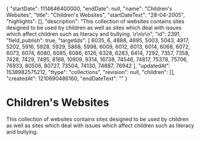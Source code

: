 {
  "startDate": 1114646400000, 
  "endDate": null, 
  "name": "Children's Websites", 
  "title": "Children's Websites", 
  "startDateText": "28-04-2005", 
  "highlights": [], 
  "description": "This collection of websites contains sites designed to be used by children as well as sites which deal with issues which affect children such as literacy and bullying.  \r\n\r\n", 
  "id": 2391, 
  "field_publish": true, 
  "targetIds": [
    6035, 
    6, 
    4888, 
    4895, 
    5003, 
    5043, 
    4917, 
    5202, 
    5916, 
    5928, 
    5929, 
    5868, 
    5998, 
    6009, 
    6012, 
    6013, 
    6014, 
    6068, 
    6072, 
    6073, 
    6074, 
    6080, 
    6085, 
    6086, 
    6126, 
    6328, 
    6283, 
    6414, 
    7292, 
    7357, 
    7358, 
    7428, 
    7429, 
    7495, 
    8188, 
    10909, 
    9314, 
    16738, 
    74546, 
    74817, 
    75378, 
    75706, 
    76933, 
    80506, 
    80727, 
    73504, 
    74130, 
    74887, 
    76942
  ], 
  "updatedAt": 1538982575212, 
  "ttype": "collections", 
  "revision": null, 
  "children": [], 
  "createdAt": 1210690486160, 
  "endDateText": ""
}

# Children's Websites

This collection of websites contains sites designed to be used by children as well as sites which deal with issues which affect children such as literacy and bullying.  

